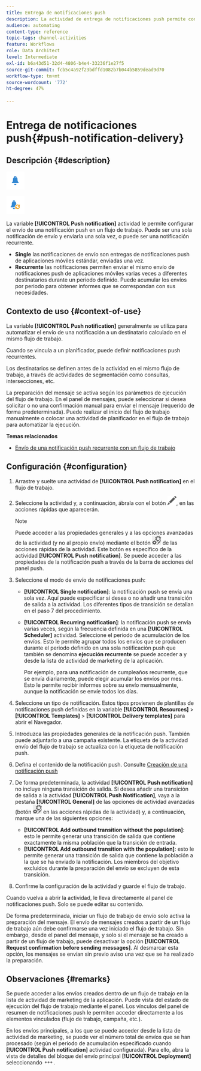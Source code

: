 ```yaml
---
title: Entrega de notificaciones push
description: La actividad de entrega de notificaciones push permite configurar el envío de una sola notificación push de envío o una notificación push recurrente en un flujo de trabajo.
audience: automating
content-type: reference
topic-tags: channel-activities
feature: Workflows
role: Data Architect
level: Intermediate
exl-id: b6a43d51-32d4-4806-b4e4-33236f1e27f5
source-git-commit: fcb5c4a92f23bdffd1082b7b044b5859dead9d70
workflow-type: tm+mt
source-wordcount: '772'
ht-degree: 47%

---
```


# Entrega de notificaciones push{#push-notification-delivery}

## Descripción {#description}

![](assets/push.png)

![](assets/recurrentpush.png)

La variable **[!UICONTROL Push notification]** actividad le permite configurar el envío de una notificación push en un flujo de trabajo. Puede ser una sola notificación de envío y enviarla una sola vez, o puede ser una notificación recurrente.

* **Single** las notificaciones de envío son entregas de notificaciones push de aplicaciones móviles estándar, enviadas una vez.
* **Recurrente** las notificaciones permiten enviar el mismo envío de notificaciones push de aplicaciones móviles varias veces a diferentes destinatarios durante un periodo definido. Puede acumular los envíos por periodo para obtener informes que se correspondan con sus necesidades.

## Contexto de uso {#context-of-use}

La variable **[!UICONTROL Push notification]** generalmente se utiliza para automatizar el envío de una notificación a un destinatario calculado en el mismo flujo de trabajo.

Cuando se vincula a un planificador, puede definir notificaciones push recurrentes.

Los destinatarios se definen antes de la actividad en el mismo flujo de trabajo, a través de actividades de segmentación como consultas, intersecciones, etc.

La preparación del mensaje se activa según los parámetros de ejecución del flujo de trabajo. En el panel de mensajes, puede seleccionar si desea solicitar o no una confirmación manual para enviar el mensaje (requerido de forma predeterminada). Puede realizar el inicio del flujo de trabajo manualmente o colocar una actividad de planificador en el flujo de trabajo para automatizar la ejecución.

**Temas relacionados**

* [Envío de una notificación push recurrente con un flujo de trabajo](../../automating/using/recurring-push-notifications.md)

## Configuración {#configuration}

1. Arrastre y suelte una actividad de **[!UICONTROL Push notification]** en el flujo de trabajo.
1. Seleccione la actividad y, a continuación, ábrala con el botón ![](assets/edit_darkgrey-24px.png), en las acciones rápidas que aparecerán.

   >[!NOTE]
   >
   >Puede acceder a las propiedades generales y a las opciones avanzadas de la actividad (y no al propio envío) mediante el botón ![](assets/dlv_activity_params-24px.png) de las acciones rápidas de la actividad. Este botón es específico de la actividad **[!UICONTROL Push notification]**. Se puede acceder a las propiedades de la notificación push a través de la barra de acciones del panel push.

1. Seleccione el modo de envío de notificaciones push:

   * **[!UICONTROL Single notification]**: la notificación push se envía una sola vez. Aquí puede especificar si desea o no añadir una transición de salida a la actividad. Los diferentes tipos de transición se detallan en el paso 7 del procedimiento.
   * **[!UICONTROL Recurring notification]**: la notificación push se envía varias veces, según la frecuencia definida en una **[!UICONTROL Scheduler]** actividad. Seleccione el periodo de acumulación de los envíos. Esto le permite agrupar todos los envíos que se producen durante el periodo definido en una sola notificación push que también se denomina **ejecución recurrente** se puede acceder a y desde la lista de actividad de marketing de la aplicación.

      Por ejemplo, para una notificación de cumpleaños recurrente, que se envía diariamente, puede elegir acumular los envíos por mes. Esto le permite recibir informes sobre su envío mensualmente, aunque la notificación se envíe todos los días.

1. Seleccione un tipo de notificación. Estos tipos provienen de plantillas de notificaciones push definidas en la variable **[!UICONTROL Resources]** > **[!UICONTROL Templates]** > **[!UICONTROL Delivery templates]** para abrir el Navegador.
1. Introduzca las propiedades generales de la notificación push. También puede adjuntarlo a una campaña existente. La etiqueta de la actividad envío del flujo de trabajo se actualiza con la etiqueta de notificación push.
1. Defina el contenido de la notificación push. Consulte [Creación de una notificación push](../../channels/using/preparing-and-sending-a-push-notification.md)
1. De forma predeterminada, la actividad **[!UICONTROL Push notification]** no incluye ninguna transición de salida. Si desea añadir una transición de salida a la actividad **[!UICONTROL Push Notification]**, vaya a la pestaña **[!UICONTROL General]** de las opciones de actividad avanzadas (botón ![](assets/dlv_activity_params-24px.png) en las acciones rápidas de la actividad) y, a continuación, marque una de las siguientes opciones:

   * **[!UICONTROL Add outbound transition without the population]**: esto le permite generar una transición de salida que contiene exactamente la misma población que la transición de entrada.
   * **[!UICONTROL Add outbound transition with the population]**: esto le permite generar una transición de salida que contiene la población a la que se ha enviado la notificación. Los miembros del objetivo excluidos durante la preparación del envío se excluyen de esta transición.

1. Confirme la configuración de la actividad y guarde el flujo de trabajo.

Cuando vuelva a abrir la actividad, le lleva directamente al panel de notificaciones push. Solo se puede editar su contenido.

De forma predeterminada, iniciar un flujo de trabajo de envío solo activa la preparación del mensaje. El envío de mensajes creados a partir de un flujo de trabajo aún debe confirmarse una vez iniciado el flujo de trabajo. Sin embargo, desde el panel del mensaje, y solo si el mensaje se ha creado a partir de un flujo de trabajo, puede desactivar la opción **[!UICONTROL Request confirmation before sending messages]**. Al desmarcar esta opción, los mensajes se envían sin previo aviso una vez que se ha realizado la preparación.

## Observaciones {#remarks}

Se puede acceder a los envíos creados dentro de un flujo de trabajo en la lista de actividad de marketing de la aplicación. Puede vista del estado de ejecución del flujo de trabajo mediante el panel. Los vínculos del panel de resumen de notificaciones push le permiten acceder directamente a los elementos vinculados (flujo de trabajo, campaña, etc.).

En los envíos principales, a los que se puede acceder desde la lista de actividad de marketing, se puede ver el número total de envíos que se han procesado (según el periodo de acumulación especificado cuando **[!UICONTROL Push notification]** actividad configurada). Para ello, abra la vista de detalles del bloque del envío principal **[!UICONTROL Deployment]** seleccionando ![](assets/wkf_dlv_detail_button.png).
